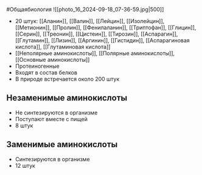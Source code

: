 #Общаябиология 
![[photo_16_2024-09-18_07-36-59.jpg|500]]
- 20 штук: [[Аланин]], [[Валин]], [[Лейцин]], [[Изолейцин]], [[Метионин]], [[Пролин]], [[Фенилаланин]], [[Триптофан]], [[Глицин]], [[Серин]], [[Треонин]], [[Цистеин]], [[Тирозин]], [[Аспарагин]], [[Глутамин]], [[Лизин]], [[Аргинин]], [[Гистидин]], [[Аспарагиновая кислота]], [[Глутаминовая кислота]] 
- [[Неполярные аминокислоты]], [[Полярные аминокислоты]], [[Основные аминокислоты]] 
- Протеиногенные
- Входят в состав белков
- В природе встречается около 200 штук
## Незаменимые аминокислоты 
- Не синтезируются в организме
- Поступают вместе с пищей
- 8 штук
## Заменимые аминокислоты 
- Синтезируются в организме
- 12 штук